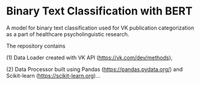 # Binary Text Classification with BERT
A model for binary text classification used for VK publication categorization as a part of healthcare psycholinguistic research.

The repository contains 

(1) Data Loader created with VK API (https://vk.com/dev/methods), 

(2) Data Processor built using Pandas (https://pandas.pydata.org/) and Scikit-learn (https://scikit-learn.org)...
